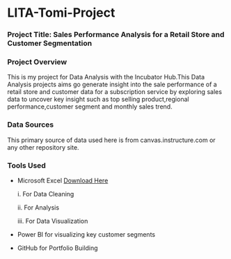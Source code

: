 # LITA-Tomi-Project

### Project Title: Sales Performance Analysis for a Retail Store and Customer Segmentation 

### Project Overview
This is my project for Data Analysis with the Incubator Hub.This Data Analysis projects aims go generate insight into the sale performance of a retail store and customer data for a subscription service by exploring sales data to uncover key insight such as top selling product,regional performance,customer segment and monthly sales trend.

### Data Sources
This primary source of data used here is from canvas.instructure.com or any other repository site.

### Tools Used
- Microsoft Excel [Download Here](https://www.microsoft.com)

  i. For Data Cleaning
  
  ii. For Analysis
  
  iii. For Data Visualization
- Power BI for visualizing key customer segments
- GitHub for Portfolio Building
